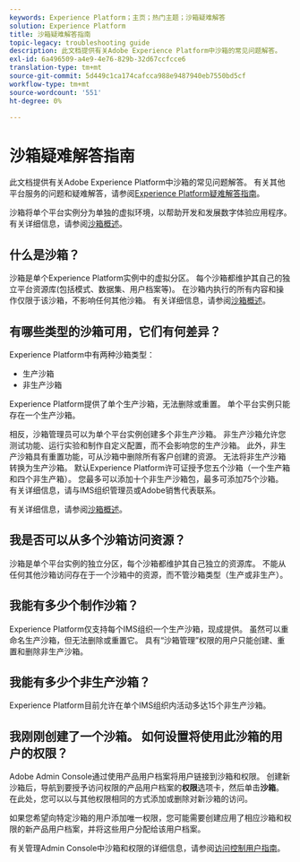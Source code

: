 ```yaml
---
keywords: Experience Platform；主页；热门主题；沙箱疑难解答
solution: Experience Platform
title: 沙箱疑难解答指南
topic-legacy: troubleshooting guide
description: 此文档提供有关Adobe Experience Platform中沙箱的常见问题解答。
exl-id: 6a496509-a4e9-4e76-829b-32d67ccfcce6
translation-type: tm+mt
source-git-commit: 5d449c1ca174cafcca988e9487940eb7550bd5cf
workflow-type: tm+mt
source-wordcount: '551'
ht-degree: 0%

---
```


# 沙箱疑难解答指南

此文档提供有关Adobe Experience Platform中沙箱的常见问题解答。 有关其他平台服务的问题和疑难解答，请参阅[Experience Platform疑难解答指南](../landing/troubleshooting.md)。

沙箱将单个平台实例分为单独的虚拟环境，以帮助开发和发展数字体验应用程序。 有关详细信息，请参阅[沙箱概述](home.md)。

## 什么是沙箱？

沙箱是单个Experience Platform实例中的虚拟分区。 每个沙箱都维护其自己的独立平台资源库(包括模式、数据集、用户档案等)。 在沙箱内执行的所有内容和操作仅限于该沙箱，不影响任何其他沙箱。 有关详细信息，请参阅[沙箱概述](home.md)。

## 有哪些类型的沙箱可用，它们有何差异？

Experience Platform中有两种沙箱类型：

* 生产沙箱
* 非生产沙箱

Experience Platform提供了单个生产沙箱，无法删除或重置。 单个平台实例只能存在一个生产沙箱。

相反，沙箱管理员可以为单个平台实例创建多个非生产沙箱。 非生产沙箱允许您测试功能、运行实验和制作自定义配置，而不会影响您的生产沙箱。 此外，非生产沙箱具有重置功能，可从沙箱中删除所有客户创建的资源。 无法将非生产沙箱转换为生产沙箱。 默认Experience Platform许可证授予您五个沙箱（一个生产箱和四个非生产箱）。 您最多可以添加十个非生产沙箱包，最多可添加75个沙箱。 有关详细信息，请与IMS组织管理员或Adobe销售代表联系。

有关详细信息，请参阅[沙箱概述](./home.md)。

## 我是否可以从多个沙箱访问资源？

沙箱是单个平台实例的独立分区，每个沙箱都维护其自己独立的资源库。 不能从任何其他沙箱访问存在于一个沙箱中的资源，而不管沙箱类型（生产或非生产）。

## 我能有多少个制作沙箱？

Experience Platform仅支持每个IMS组织一个生产沙箱，现成提供。 虽然可以重命名生产沙箱，但无法删除或重置它。 具有“沙箱管理”权限的用户只能创建、重置和删除非生产沙箱。

## 我能有多少个非生产沙箱？

Experience Platform目前允许在单个IMS组织内活动多达15个非生产沙箱。

## 我刚刚创建了一个沙箱。 如何设置将使用此沙箱的用户的权限？

Adobe Admin Console通过使用产品用户档案将用户链接到沙箱和权限。 创建新沙箱后，导航到要授予访问权限的产品用户档案的&#x200B;**权限**&#x200B;选项卡，然后单击&#x200B;**沙箱**。 在此处，您可以以与其他权限相同的方式添加或删除对新沙箱的访问。

如果您希望向特定沙箱的用户添加唯一权限，您可能需要创建应用了相应沙箱和权限的新产品用户档案，并将这些用户分配给该用户档案。

有关管理Admin Console中沙箱和权限的详细信息，请参阅[访问控制用户指南](../access-control/ui/overview.md)。
